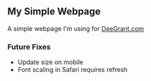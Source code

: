 ## My Simple Webpage

A simple webpage I'm using for [DeeGrant.com](https://www.deegrant.com)

### Future Fixes
* Update size on mobile
* Font scaling in Safari requires refresh